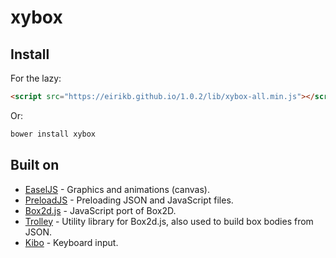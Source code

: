 # xybox

## Install

For the lazy:

```HTML
<script src="https://eirikb.github.io/1.0.2/lib/xybox-all.min.js"></script>
```

Or:

```Bash
bower install xybox
```

## Built on

*  [EaselJS](https://github.com/CreateJS/EaselJS) - Graphics and animations (canvas).
*  [PreloadJS](https://github.com/CreateJS/PreloadJS) - Preloading JSON and JavaScript files.
*  [Box2d.js](https://github.com/HBehrens/box2d.js) - JavaScript port of Box2D.
*  [Trolley](https://github.com/eirikb/trolley) - Utility library for Box2d.js, also used to build box bodies from JSON.
*  [Kibo](https://github.com/marquete/kibo) - Keyboard input.
